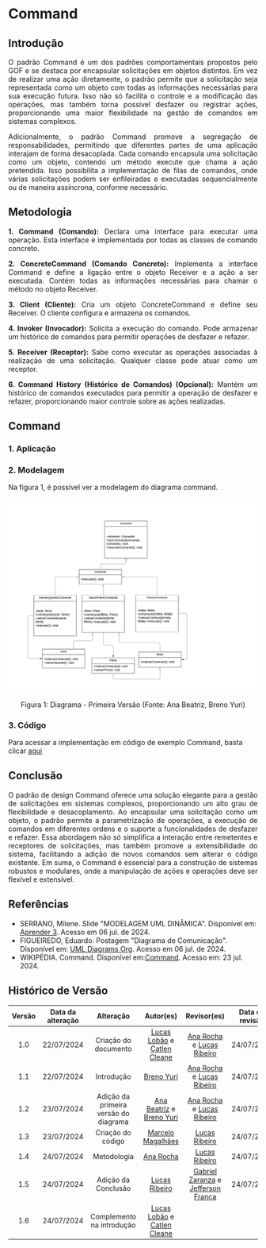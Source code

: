 # Command

## Introdução

<div style="text-align: justify;">
O padrão Command é um dos padrões comportamentais propostos pelo GOF e se destaca por encapsular solicitações em objetos distintos. Em vez de realizar uma ação diretamente, o padrão permite que a solicitação seja representada como um objeto com todas as informações necessárias para sua execução futura. Isso não só facilita o controle e a modificação das operações, mas também torna possível desfazer ou registrar ações, proporcionando uma maior flexibilidade na gestão de comandos em sistemas complexos.
</p>
Adicionalmente, o padrão Command promove a segregação de responsabilidades, permitindo que diferentes partes de uma aplicação interajam de forma desacoplada. Cada comando encapsula uma solicitação como um objeto, contendo um método execute que chama a ação pretendida. Isso possibilita a implementação de filas de comandos, onde várias solicitações podem ser enfileiradas e executadas sequencialmente ou de maneira assíncrona, conforme necessário.
</div>

## Metodologia

<div style="text-align: justify;">

**1. Command (Comando):** Declara uma interface para executar uma operação. Esta interface é implementada por todas as classes de comando concreto.

**2. ConcreteCommand (Comando Concreto):** Implementa a interface Command e define a ligação entre o objeto Receiver e a ação a ser executada. Contém todas as informações necessárias para chamar o método no objeto Receiver.

**3. Client (Cliente):** Cria um objeto ConcreteCommand e define seu Receiver. O cliente configura e armazena os comandos.

**4. Invoker (Invocador):** Solicita a execução do comando. Pode armazenar um histórico de comandos para permitir operações de desfazer e refazer.

**5. Receiver (Receptor):** Sabe como executar as operações associadas à realização de uma solicitação. Qualquer classe pode atuar como um receptor.

**6. Command History (Histórico de Comandos) (Opcional):** Mantém um histórico de comandos executados para permitir a operação de desfazer e refazer, proporcionando maior controle sobre as ações realizadas.

</div>

## Command

### 1. Aplicação

<div style="text-align: justify;">
   
</div>

### 2. Modelagem

Na figura 1, é possível ver a modelagem do diagrama command.

<div >

![Diagrama Command](../assets/img/command/v1_command.png)

<p style="text-align: center">Figura 1: Diagrama - Primeira Versão (Fonte: Ana Beatriz, Breno Yuri) </p>
   
</div>

### 3. Código

Para acessar a implementação em código de exemplo Command, basta clicar [aqui](https://github.com/UnBArqDsw2024-1/2024.1_G4_My_Video/tree/main/src/Command/src/main.ts)

## Conclusão

<div style="text-align: justify;">
O padrão de design Command oferece uma solução elegante para a gestão de solicitações em sistemas complexos, proporcionando um alto grau de flexibilidade e desacoplamento. Ao encapsular uma solicitação como um objeto, o padrão permite a parametrização de operações, a execução de comandos em diferentes ordens e o suporte a funcionalidades de desfazer e refazer. Essa abordagem não só simplifica a interação entre remetentes e receptores de solicitações, mas também promove a extensibilidade do sistema, facilitando a adição de novos comandos sem alterar o código existente. Em suma, o Command é essencial para a construção de sistemas robustos e modulares, onde a manipulação de ações e operações deve ser flexível e extensível.
</div>

## Referências

- SERRANO, Milene. Slide "MODELAGEM UML DINÂMICA". Disponível em: [Aprender 3](https://aprender3.unb.br/pluginfile.php/2790248/mod_label/intro/Arquitetura%20e%20Desenho%20de%20Software%20-%20Aula%20Modelagem%20UML%20Din%C3%A2mica%20-%20Profa.%20Milene.pdf). Acesso em 06 jul. de 2024. </br>
- FIGUEIREDO, Eduardo. Postagem "Diagrama de Comunicação". Disponível em: [UML Diagrams Org](https://homepages.dcc.ufmg.br/~figueiredo/disciplinas/aulas/uml-diagrama-comunicacao_v01.pdf). Acesso em 06 jul. de 2024. </br>
- WIKIPÉDIA. Command. Disponível em:[Command](https://pt.wikipedia.org/wiki/Command). Acesso em: 23 jul. 2024.

## Histórico de Versão

| Versão | Data da alteração |               Alteração               |                                           Autor(es)                                           |                                           Revisor(es)                                            | Data de revisão |
| :----: | :---------------: | :-----------------------------------: | :-------------------------------------------------------------------------------------------: | :----------------------------------------------------------------------------------------------: | :-------------: |
|  1.0   |    22/07/2024     |         Criação do documento          | [Lucas Lobão](https://github.com/lucaslobao-18) e [Catlen Cleane](https://github.com/catlenc) |    [Ana Rocha](https://github.com/anaaroch) e [Lucas Ribeiro](https://github.com/lucassouzs)     |   24/07/2024    |
|  1.1   |    22/07/2024     |              Introdução               |                           [Breno Yuri](https://github.com/YuriBre)                            |    [Ana Rocha](https://github.com/anaaroch) e [Lucas Ribeiro](https://github.com/lucassouzs) |   24/07/2024    |
|  1.2   |    23/07/2024     | Adição da primeira versão do diagrama |      [Ana Beatriz](https://github.com/anabfs) e [Breno Yuri](https://github.com/YuriBre)      |    [Ana Rocha](https://github.com/anaaroch) e [Lucas Ribeiro](https://github.com/lucassouzs) |   24/07/2024    |
|  1.3   |    23/07/2024     |           Criação do código           |                       [Marcelo Magalhães](https://github.com/marrcelo)                        |                          [Lucas Ribeiro](https://github.com/lucassouzs)                          |   24/07/2024    |
|  1.4   |    24/07/2024     |              Metodologia              |                           [Ana Rocha](https://github.com/anaaroch)                            |                          [Lucas Ribeiro](https://github.com/lucassouzs)                          |   24/07/2024    |
|  1.5   |    24/07/2024     |          Adição da Conclusão          |                        [Lucas Ribeiro](https://github.com/lucassouzs)                         | [Gabriel Zaranza](https://github.com/lucassouzs) e [Jefferson França](https://github.com/Frans6) |   24/07/2024    |
|1.6| 24/07/2024| Complemento na introdução| [Lucas Lobão](https://github.com/lucaslobao-18) e [Catlen Cleane](https://github.com/catlenc)|  |
